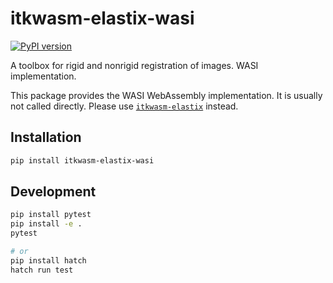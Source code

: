 # itkwasm-elastix-wasi

[![PyPI version](https://badge.fury.io/py/itkwasm-elastix-wasi.svg)](https://badge.fury.io/py/itkwasm-elastix-wasi)

A toolbox for rigid and nonrigid registration of images. WASI implementation.

This package provides the WASI WebAssembly implementation. It is usually not called directly. Please use [`itkwasm-elastix`](https://pypi.org/project/itkwasm-elastix/) instead.


## Installation

```sh
pip install itkwasm-elastix-wasi
```

## Development

```sh
pip install pytest
pip install -e .
pytest

# or
pip install hatch
hatch run test
```

